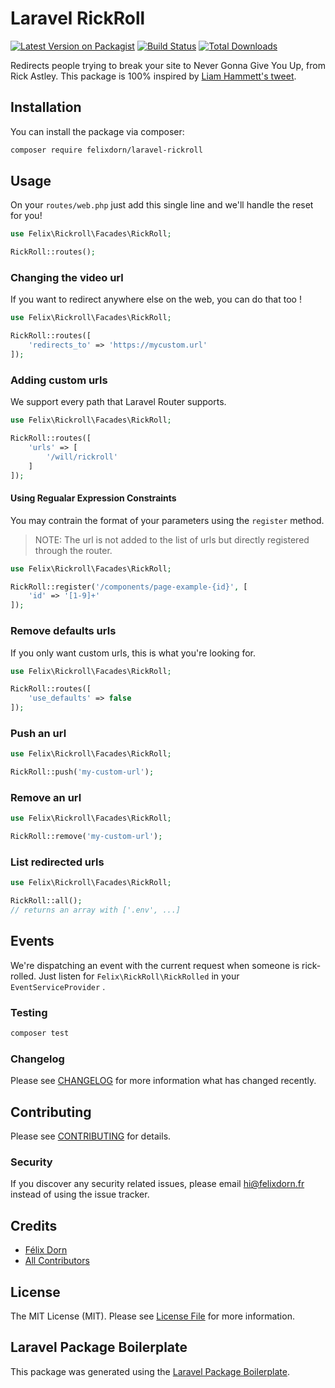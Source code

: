 # Laravel RickRoll

[![Latest Version on Packagist](https://img.shields.io/packagist/v/felixdorn/laravel-rickroll.svg?style=flat-square)](https://packagist.org/packages/felixdorn/laravel-rickroll)
[![Build Status](https://github.com/felixdorn/laravel-rickroll/workflows/CI/badge.svg?branch=master)](https://github.com/felixdorn/laravel-rickroll)
[![Total Downloads](https://img.shields.io/packagist/dt/felixdorn/laravel-rickroll.svg?style=flat-square)](https://packagist.org/packages/felixdorn/laravel-rickroll)

Redirects people trying to break your site to Never Gonna Give You Up, from Rick Astley. This package is 100% inspired by [Liam Hammett's tweet](https://twitter.com/LiamHammett/status/1260984553570570240).


## Installation

You can install the package via composer:

```bash
composer require felixdorn/laravel-rickroll
```

## Usage
On your `routes/web.php` just add this single line and we'll handle the reset for you!
```php
use Felix\Rickroll\Facades\RickRoll;

RickRoll::routes();
```

### Changing the video url
If you want to redirect anywhere else on the web, you can do that too !
```php
use Felix\Rickroll\Facades\RickRoll;

RickRoll::routes([
    'redirects_to' => 'https://mycustom.url'
]);
```

### Adding custom urls
We support every path that Laravel Router supports.
```php
use Felix\Rickroll\Facades\RickRoll;

RickRoll::routes([
    'urls' => [
        '/will/rickroll'
    ]
]);
```

#### Using Regualar Expression Constraints
You may contrain the format of your parameters using the `register` method.
> NOTE: The url is not added to the list of urls but directly registered through the router.

```php
use Felix\Rickroll\Facades\RickRoll;

RickRoll::register('/components/page-example-{id}', [
    'id' => '[1-9]+'
]);
```

### Remove defaults urls
If you only want custom urls, this is what you're looking for.
```php
use Felix\Rickroll\Facades\RickRoll;

RickRoll::routes([
    'use_defaults' => false
]);
```

### Push an url
```php
use Felix\Rickroll\Facades\RickRoll;

RickRoll::push('my-custom-url');
```

### Remove an url
```php
use Felix\Rickroll\Facades\RickRoll;

RickRoll::remove('my-custom-url');
``` 

### List redirected urls
```php
use Felix\Rickroll\Facades\RickRoll;

RickRoll::all();
// returns an array with ['.env', ...]
```

## Events
We're dispatching an event with the current request when someone is rick-rolled.
Just listen for `Felix\RickRoll\RickRolled` in your `EventServiceProvider` .

### Testing
``` bash
composer test
```

### Changelog

Please see [CHANGELOG](CHANGELOG.md) for more information what has changed recently.

## Contributing

Please see [CONTRIBUTING](CONTRIBUTING.md) for details.

### Security

If you discover any security related issues, please email hi@felixdorn.fr instead of using the issue tracker.

## Credits

- [Félix Dorn](https://github.com/felixdorn)
- [All Contributors](../../contributors)

## License

The MIT License (MIT). Please see [License File](LICENSE) for more information.

## Laravel Package Boilerplate

This package was generated using the [Laravel Package Boilerplate](https://laravelpackageboilerplate.com).
